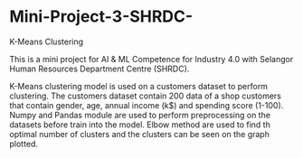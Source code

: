 # Mini-Project-3-SHRDC-
K-Means Clustering

This is a mini project for AI & ML Competence for Industry 4.0 with Selangor Human Resources Department Centre (SHRDC).

K-Means clustering model is used on a customers dataset to perform clustering. The customers dataset contain 200 data of a shop customers that contain gender, age, annual income (k$) and spending score (1-100). Numpy and Pandas module are used to perform preprocessing on the datasets before train into the model. Elbow method are used to find th optimal number of clusters and the clusters can be seen on the graph plotted. 
